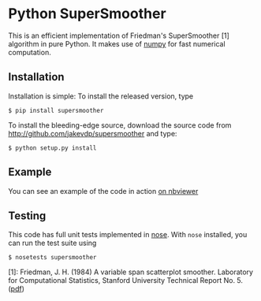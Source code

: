 Python SuperSmoother
====================

This is an efficient implementation of Friedman's SuperSmoother [1]
algorithm in pure Python. It makes use of [numpy](http://numpy.org)
for fast numerical computation.

Installation
------------
Installation is simple: To install the released version, type
```
$ pip install supersmoother
```
To install the bleeding-edge source, download the source code from http://github.com/jakevdp/supersmoother and type:
```
$ python setup.py install
```

Example
-------
You can see an example of the code in action [on nbviewer](http://nbviewer.ipython.org/github/jakevdp/supersmoother/blob/master/examples/Supersmoother.ipynb)

Testing
-------
This code has full unit tests implemented in [nose](https://nose.readthedocs.org/en/latest/). With ``nose`` installed, you can run the test suite using
```
$ nosetests supersmoother
```

[1]: Friedman, J. H. (1984) A variable span scatterplot smoother. Laboratory for Computational Statistics, Stanford University Technical Report No. 5. ([pdf](http://www.slac.stanford.edu/cgi-wrap/getdoc/slac-pub-3477.pdf))

